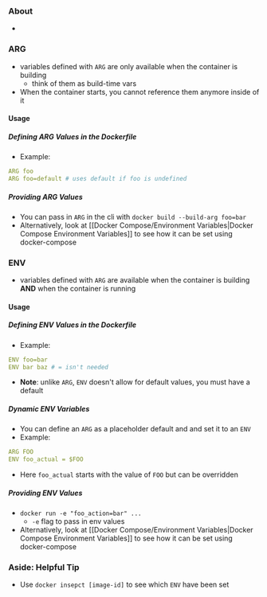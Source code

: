 ### About
* 
### ARG
* variables defined with `ARG` are only available when the container is building
	* think of them as build-time vars
* When the container starts, you cannot reference them anymore inside of it
#### Usage
##### Defining ARG Values in the Dockerfile
* Example:
```yaml
ARG foo
ARG foo=default # uses default if foo is undefined
```
##### Providing ARG Values
* You can pass in `ARG` in the cli with `docker build --build-arg foo=bar`
* Alternatively, look at [[Docker Compose/Environment Variables|Docker Compose Environment Variables]] to see how it can be set using docker-compose
### ENV
* variables defined with `ARG` are available when the container is building **AND** when the container is running
#### Usage
##### Defining ENV Values in the Dockerfile
* Example:
```yaml
ENV foo=bar
ENV bar baz # = isn't needed
```
 * **Note**: unlike `ARG`, `ENV` doesn't allow for default values, you must have a default
##### Dynamic ENV Variables
* You can define an `ARG` as a placeholder default and and set it to an `ENV`
* Example:
```yaml
ARG FOO
ENV foo_actual = $FOO
```
* Here `foo_actual` starts with the value of `FOO` but can be overridden  
##### Providing ENV Values
* `docker run -e "foo_action=bar" ...`
	* `-e` flag to pass in env values
* Alternatively, look at [[Docker Compose/Environment Variables|Docker Compose Environment Variables]] to see how it can be set using docker-compose
### Aside: Helpful Tip
* Use `docker insepct [image-id]` to see which `ENV` have been set
